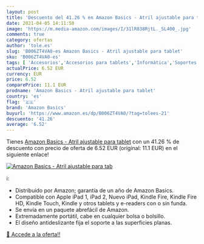 ```yaml
---
layout: post
title: 'Descuento del 41.26 % en Amazon Basics - Atril ajustable para tab'
date: 2021-04-05 14:11:58
image: 'https://m.media-amazon.com/images/I/31lR838RjtL._SL400_.jpg'
comments: true
category: ofertas
author: 'tole.es'
slug: 'B006ZT4VA0-es Amazon Basics - Atril ajustable para tablet'
sku: 'B006ZT4VA0-es'
tags: [ 'Accesorios','Accesorios para tablets','Informática','Soportes para tablets','amazon basics','tablet', ]
actualPrice: 6.52 EUR
currency: EUR
price: 6.52
comparePrice: 11.1 EUR
prodname: 'Amazon Basics - Atril ajustable para tablet'
country: 'es'
flag: '🇪🇸'
brand: 'Amazon Basics'
buyurl: 'https://www.amazon.es/dp/B006ZT4VA0/?tag=tolees-21'
descuento: '41.26'
average: '6.52'
---
```


Tienes [Amazon Basics - Atril ajustable para tablet](https://www.amazon.es/dp/B006ZT4VA0/?tag=tolees-21) con un 41.26 % de descuento con precio de oferta de 6.52 EUR (original: 11.1 EUR) en el siguiente enlace!

[![Amazon Basics - Atril ajustable para tab](https://m.media-amazon.com/images/I/31lR838RjtL._SL400_.jpg)](https://www.amazon.es/dp/B006ZT4VA0/?tag=tolees-21)

ℹ️:

- Distribuido por Amazon; garantía de un año de Amazon Basics.
- Compatible con Apple iPad 1, iPad 2, Nuevo iPad, Kindle Fire, Kindle Fire HD, Kindle Touch, Kindle y otros tablets y e-readers con o sin funda.
- Se envía en un paquete abrefácil de Amazon.
- Extremadamente portátil, cabe en cualquier bolsa o bolsillo.
- El diseño antideslizante fija el soporte a las superficies planas.

[🛒 Accede a la oferta!!](https://www.amazon.es/dp/B006ZT4VA0/?tag=tolees-21)

